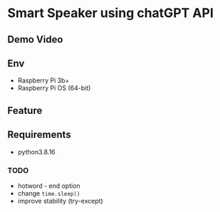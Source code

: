 # Smart Speaker using chatGPT API

## Demo Video

## Env
- Raspberry Pi 3b+
- Raspberry Pi OS (64-bit)

## Feature

## Requirements
- python3.8.16

### TODO
- hotword - end option
- change `time.sleep()`
- improve stability (try-except)
